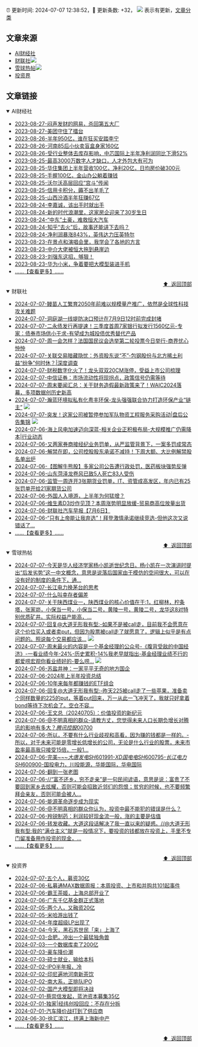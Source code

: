 ##

:alarm_clock: 更新时间: 2024-07-07 12:38:52，:rocket: 更新条数: +32， ![](/assets/dot.png) 表示有更新，[文章分类](/TAGS.md)

## 文章来源

- [AI财经社](#ai财经社)  
- [财联社](#财联社)![](/assets/dot.png)   
- [雪球热帖](#雪球热帖)![](/assets/dot.png)   
- [投资界](#投资界)  

## 文章链接

<details open>
<summary id="ai财经社">
 AI财经社
</summary>


- [2023-08-27-闷声发财的网易，杀回第五大厂](https://www.aicaijing.com.cn/article/18610)  
- [2023-08-27-美团守住了擂台](https://www.aicaijing.com.cn/article/18611)  
- [2023-08-26-半年950亿，谁在狂买安踏李宁](https://www.aicaijing.com.cn/article/18607)  
- [2023-08-26-河南85后小伙卖盲盒身家160亿](https://www.aicaijing.com.cn/article/18608)  
- [2023-08-26-受行业整体去库存影响，中芯国际上半年净利润同比下滑52%](https://www.aicaijing.com.cn/article/18609)  
- [2023-08-25-最高3000万数字人才缺口，人才外包大有可为](https://www.aicaijing.com.cn/article/18601)  
- [2023-08-25-华住集团上半年营收100亿，净利20亿，日均房价破300元](https://www.aicaijing.com.cn/article/18602)  
- [2023-08-25-手握100亿，金山办公躺着赚钱](https://www.aicaijing.com.cn/article/18603)  
- [2023-08-25-沃尔沃高层回应“宫斗”传闻](https://www.aicaijing.com.cn/article/18604)  
- [2023-08-25-信用卡积分，薅不出羊毛了](https://www.aicaijing.com.cn/article/18605)  
- [2023-08-25-山西汾酒半年狂赚67亿](https://www.aicaijing.com.cn/article/18606)  
- [2023-08-24-李嘉诚，该出手时就出手](https://www.aicaijing.com.cn/article/18596)  
- [2023-08-24-新的时代浪潮里，这家房企迎来了30岁生日](https://www.aicaijing.com.cn/article/18597)  
- [2023-08-24-“中东”土豪，难救恒大汽车](https://www.aicaijing.com.cn/article/18598)  
- [2023-08-24-知乎“去火”后，故事还能讲下去吗？](https://www.aicaijing.com.cn/article/18599)  
- [2023-08-24-净利润暴涨843%，英伟达力压英特尔](https://www.aicaijing.com.cn/article/18600)  
- [2023-08-23-在景点和演唱会里，我学会了各地的方言](https://www.aicaijing.com.cn/article/18591)  
- [2023-08-23-中介大佬被恒大拖到悬崖边](https://www.aicaijing.com.cn/article/18592)  
- [2023-08-23-刘强东这招，够狠！](https://www.aicaijing.com.cn/article/18593)  
- [2023-08-23-华为小米，争着要把大模型装进手机](https://www.aicaijing.com.cn/article/18594)  
- [......【查看更多】......](/details/AI财经社.md)

<div align="right"><a href="#文章来源">⬆ &nbsp;返回顶部</a></div>
</details>

<details open>
<summary id="财联社">
 财联社
</summary>


- [2024-07-07-鳗苗人工繁育2050年前难以规模量产推广，依然是全球性科技攻关难题](https://www.cls.cn/detail/1725710)  
- [2024-07-07-洞庭湖一线堤防决口预计在7月9日12时前完成封堵](https://www.cls.cn/detail/1725761)  
- [2024-07-07-二永债发行再提速！三季度首周7家银行拟发行1560亿元-专家：债券市场供小于求-有望成为城投债优秀替代产品](https://www.cls.cn/detail/1725692)  
- [2024-07-07-周一会怎样？法国国民议会选举第二轮投票今日举行-商界忧心忡忡](https://www.cls.cn/detail/1725705)  
- [2024-07-07-关联交易暗藏隐忧：外资股东说“不”-包钢股份与北方稀土利益“纷争”何时休？|深度调查](https://www.cls.cn/detail/1725687)  
- [2024-07-07-财税数字化火了！龙头双双20CM涨停，受益上市公司梳理](https://www.cls.cn/detail/1725721)  
- [2024-07-07-中信证券：市场流动性将现拐点，政策信号仍需等待](https://www.cls.cn/detail/1725791)  
- [2024-07-07-周末要闻汇总：关于财务造假最新政策来了！WAIC2024落幕，多项数据创历史新高](https://www.cls.cn/detail/1725792)  
- [2024-07-07-瀚蓝环境拟私有化粤丰环保-龙头强强联合协力打造环保产业“链主”](https://www.cls.cn/detail/1725784) ![](/assets/new.png)  
- [2024-07-07-突发！这家公司被暂停参加军队物资工程服务采购活动|盘后公告集锦](https://www.cls.cn/detail/1725817) ![](/assets/new.png)  
- [2024-07-06-海上风电加速迈向深蓝-相关企业正积极布局-大规模推广仍需降本|行业动态](https://www.cls.cn/detail/1725582)  
- [2024-07-06-又两家券商接经纪业务罚单，从严监管背景下，一案多罚成常态](https://www.cls.cn/detail/1725580)  
- [2024-07-06-解禁在即，公司控股股东承诺不减持！下周大额、大比例解禁股名单出炉](https://www.cls.cn/detail/1725487)  
- [2024-07-06-【图解牛熊股】多家公司公告遭行政处罚，医药板块强势反弹](https://www.cls.cn/detail/1725503)  
- [2024-07-06-山东菏泽龙卷风已致5人死亡83人受伤](https://www.cls.cn/detail/1725505)  
- [2024-07-06-监管一周连开3张期货业罚单，IT、资管成高发区，年内已有25张罚单开给21家期货公司](https://www.cls.cn/detail/1725466)  
- [2024-07-06-外国人入境游，上半年为何猛增？](https://www.cls.cn/detail/1725468)  
- [2024-07-06-维生素D3炒作见顶？本周涨势明显放缓-贸易商高位放量出货](https://www.cls.cn/detail/1725488)  
- [2024-07-06-财联社汽车早报【7月6日】](https://www.cls.cn/detail/1725458)  
- [2024-07-06-“只有上帝能让我弃选”！拜登激情承诺继续竞选-但他这次又说错话了…](https://www.cls.cn/detail/1725557)  
- [......【查看更多】......](/details/财联社.md)

<div align="right"><a href="#文章来源">⬆ &nbsp;返回顶部</a></div>
</details>

<details open>
<summary id="雪球热帖">
 雪球热帖
</summary>


- [2024-07-07-今天是华人经济学家杨小凯逝世纪念日。杨小凯在一次演讲时提出“后发劣势”这一中文概念，意思是说落后国家由于模仿的空间很大，可以在没有好的制度的条件下，通...](https://xueqiu.com/1436349830/296545139)  
- [2024-07-07-长江电力换茅台的思考](https://xueqiu.com/1392782404/296540268)  
- [2024-07-07-什么叫幸存者偏差](https://xueqiu.com/9222280625/296529838)  
- [2024-07-07-关于陕西煤业一，陕西煤业的核心价值在于:1，红柳林，柠条塔，张家峁，小保当一号，小保当二号，黄陵一号，黄陵二号，龙华这8对特别优质矿井。实际权益产能高，...](https://xueqiu.com/7123126150/296545070)  
- [2024-07-07-回复@大道无形我有型:-如果不是被call走，目前我不会愿意在这个价位买入或者卖put，但因为股票被call走了就愿意了，逻辑上似乎是有点问题的。照说每个交易都应该...](https://xueqiu.com/1247347556/296534640) ![](/assets/new.png)  
- [2024-07-07-周末最火的内容是一个基金经理的公众号-《腹背受敌的中国经济》-一看业绩今年-24%-历史累积-14%我老早就指出-基金经理业绩不行的都爱唠宏观你看业绩好的-要么唠...](https://xueqiu.com/1459805993/296545104) ![](/assets/new.png)  
- [2024-07-06-苏盐井神：一家平平无奇的地方国企](https://xueqiu.com/1978777398/296503969)  
- [2024-07-06-2024年上半年投资总结](https://xueqiu.com/1216640586/296519598)  
- [2024-07-06-10年来每年都赚钱的ETF组合](https://xueqiu.com/6146592061/296526876)  
- [2024-07-06-回复@大道无形我有型:-昨天225被call走了一些苹果，准备卖个同样数量的225的put，等着put回来，万一从此一飞冲天了，我就只好拿着bond等待下次机会了。空仓不容...](https://xueqiu.com/1247347556/296523620)  
- [2024-07-06-王文总（20240705）：价值投资的新纪元](https://xueqiu.com/5858737554/296494094)  
- [2024-07-06-@不明真相的群众-请教方丈，您觉得未来人口长期负增长对腾讯的影响有多大？$腾讯控股00700$](https://xueqiu.com/7725169645/296483817)  
- [2024-07-06-所以，不要有什么行业歧视和高看，因为赚的钱都是一样的。-所以，对于未来可能是零增长低增长的公司，无论是什么行业的股票，未来市盈率最高我只接受15倍，一般1...](https://xueqiu.com/1760673340/296513610)  
- [2024-07-06-完美~~~$大唐发电SH601991$-$XD国电电SH600795$-$长江电力SH600900$-国投电力，川投能源，华能国际，华电国际](https://xueqiu.com/9653204019/296505540)  
- [2024-07-06-翻到一张老图](https://xueqiu.com/3552430478/296492957)  
- [2024-07-06-//“富不还乡，穷不走亲”是一句民间谚语，意思是说：富贵了不要回到家乡去炫耀，否则可能会招致近邻们的怨恨；贫穷的时候，也不要频繁拜会亲友，否则可能会被人...](https://xueqiu.com/3167081651/296488232)  
- [2024-07-06-能源革命逐步成为现实](https://xueqiu.com/3189443391/296477893)  
- [2024-07-06-@不明真相的群众你认为，投资中最不能犯的错误是什么？](https://xueqiu.com/6343378474/296480846)  
- [2024-07-06-羚锐制药：利润较好现金流一般，涨的主要是估值](https://xueqiu.com/7608175162/296502273)  
- [2024-07-06-转发收藏。大道这段话解决了我一直以来的疑惑。//@大道无形我有型:我的“满仓主义”就是一般情况下，要投资的钱都放在投资上，手里不专门留准备用作投资的现金，...](https://xueqiu.com/3386153330/296524333)  
- [......【查看更多】......](/details/雪球热帖.md)

<div align="right"><a href="#文章来源">⬆ &nbsp;返回顶部</a></div>
</details>

<details open>
<summary id="投资界">
 投资界
</summary>


- [2024-07-07-五个人，募资30亿](https://posts.careerengine.us/p/668a4fc502f8e11901482b1a)  
- [2024-07-06-私募通MAX数据周报：本周投资、上市和并购共101起事件](https://posts.careerengine.us/p/66890e736e7b4509e19e4e21)  
- [2024-07-06-霸王茶姬，上海总部开业了](https://posts.careerengine.us/p/66890e6432749c096ff20daa)  
- [2024-07-06-广东千亿基金群正式落地](https://posts.careerengine.us/p/66890e6432749c096ff20db2)  
- [2024-07-05-两个人，又融资20亿](https://posts.careerengine.us/p/6687a43732b52368e1cecca0)  
- [2024-07-05-米哈游出钱了](https://posts.careerengine.us/p/6687a43732b52368e1cecc98)  
- [2024-07-04-年度超级LP出现了](https://posts.careerengine.us/p/66867201a3909a3da6f27da6)  
- [2024-07-04-今天，黑石苏世民「来」上海了](https://posts.careerengine.us/p/668671f20b525f3d12d74194)  
- [2024-07-03-合肥，冲出一个最猛独角兽](https://posts.careerengine.us/p/668503d7b4a52315ba26fda3)  
- [2024-07-03-一个数据库卖了200亿](https://posts.careerengine.us/p/668503e67209fe162b1f284f)  
- [2024-07-03-豪车降价潮](https://posts.careerengine.us/p/668503e67209fe162b1f2847)  
- [2024-07-03-硕士就业，输给本科](https://posts.careerengine.us/p/668503f5ceac83164fad3526)  
- [2024-07-02-IPO半年报，冷](https://posts.careerengine.us/p/6683b7aca57739744414d287)  
- [2024-07-02-印尼遍地河南新茶饮](https://posts.careerengine.us/p/6683b7aca57739744414d28f)  
- [2024-07-02-南大系，正排队IPO](https://posts.careerengine.us/p/6683b79d3a96907421bc3f9a)  
- [2024-07-02-国产大模型即将决战](https://posts.careerengine.us/p/6683b79d3a96907421bc3fa3)  
- [2024-07-01-蔡崇信发起，蓝池资本募集35亿](https://posts.careerengine.us/p/66825f1285f0a7239982d9aa)  
- [2024-07-01-独家|经纬创投回应：不存在分拆](https://posts.careerengine.us/p/66825f1385f0a7239982d9b2)  
- [2024-07-01-汽车降价战打到了供应商](https://posts.careerengine.us/p/66825f304ba68323d645fa3b)  
- [2024-06-30-徐汇滨江，挤满上海新中产](https://posts.careerengine.us/p/668114b156d1a61289ac3d0d)  
- [......【查看更多】......](/details/投资界.md)

<div align="right"><a href="#文章来源">⬆ &nbsp;返回顶部</a></div>
</details>

